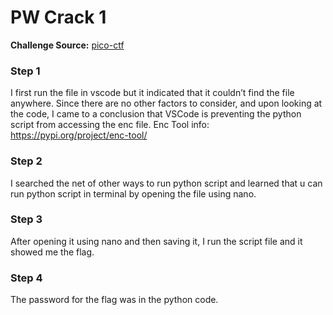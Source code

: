 # PW Crack 1
**Challenge Source:** [pico-ctf](https://play.picoctf.org/practice/challenge/245?page=1&tag=6)
### Step 1
I first run the file in vscode but it indicated that it couldn’t find the file anywhere. Since there are no other factors to consider, and upon looking at the code, I came to a conclusion that VSCode is preventing the python script from accessing the enc file.
Enc Tool info: https://pypi.org/project/enc-tool/ 
### Step 2
I searched the net of other ways to run python script and learned that u can run python script in terminal by opening the file using nano. 
### Step 3
After opening it using nano and then saving it, I run the script file and it showed me the flag.
### Step 4
The password for the flag was in the python code.
